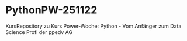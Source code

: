 # PythonPW-251122
KursRepository zu Kurs Power-Woche: Python - Vom Anfänger zum Data Science Profi der ppedv AG

